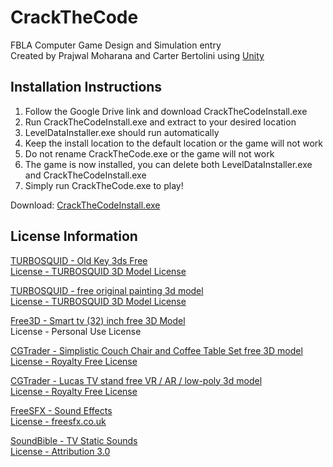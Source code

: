 # CrackTheCode
FBLA Computer Game Design and Simulation entry  
Created by Prajwal Moharana and Carter Bertolini using [Unity](https://unity.com/)

## Installation Instructions
1. Follow the Google Drive link and download CrackTheCodeInstall.exe
2. Run CrackTheCodeInstall.exe and extract to your desired location
3. LevelDataInstaller.exe should run automatically
4. Keep the install location to the default location or the game will not work
5. Do not rename CrackTheCode.exe or the game will not work
6. The game is now installed, you can delete both LevelDataInstaller.exe and CrackTheCodeInstall.exe
7. Simply run CrackTheCode.exe to play!

Download: [CrackTheCodeInstall.exe](https://drive.google.com/file/d/1YrByyKILz0RzUag8mGqNq3L2hi27GxeE/view?usp=sharing)

## License Information
[TURBOSQUID - Old Key 3ds Free](www.turbosquid.com/3d-models/old-key-3ds-free/1099143)  
[License - TURBOSQUID 3D Model License](blog.turbosquid.com/turbosquid-3d-model-license/)

[TURBOSQUID - free original painting 3d model](www.turbosquid.com/3d-models/free-original-painting-3d-model/1099430)  
[License - TURBOSQUID 3D Model License](blog.turbosquid.com/turbosquid-3d-model-license/)


[Free3D - Smart tv (32) inch free 3D Model](www.free3d.com/3d-model/mi-smart-tv-32-inch-239229.html)  
License - Personal Use License

[CGTrader - Simplistic Couch Chair and Coffee Table Set free 3D model](www.cgtrader.com/free-3d-models/furniture/furniture-set/simplistic-couch-chair-and-coffee-table-set)  
[License - Royalty Free License](www.cgtrader.com/pages/terms-and-conditions#royalty-free-license)


[CGTrader - Lucas TV stand free VR / AR / low-poly 3d model](www.cgtrader.com/free-3d-models/architectural/decoration/lucas-tv-stand)  
[License - Royalty Free License](www.cgtrader.com/pages/terms-and-conditions#royalty-free-license)


[FreeSFX - Sound Effects](freesfx.co.uk)  
[License - freesfx.co.uk](freesfx.co.uk)

[SoundBible - TV Static Sounds](www.soundbible.com/1611-TV-Static.html)  
[License - Attribution 3.0](www.creativecommons.org/licenses/by/3.0/legalcode)
